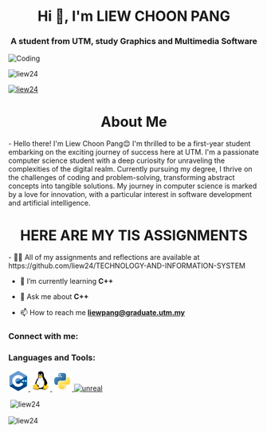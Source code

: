 <h1 align="center">Hi 👋, I'm LIEW CHOON PANG</h1>
<h3 align="center">A student from UTM, study Graphics and Multimedia Software</h3>

<img align="" alt="Coding" width="400" src="https://images.unsplash.com/photo-1461749280684-dccba630e2f6?q=80&w=1000&auto=format&fit=crop&ixlib=rb-4.0.3&ixid=M3wxMjA3fDB8MHxzZWFyY2h8Mnx8c291cmNlJTIwY29kZXxlbnwwfHwwfHx8MA%3D%3D"> </p>

<p align="left"> <img src="https://komarev.com/ghpvc/?username=liew24&label=Profile%20views&color=0e75b6&style=flat" alt="liew24" /> </p>

<p align="left"> <a href="https://github.com/ryo-ma/github-profile-trophy"><img src="https://github-profile-trophy.vercel.app/?username=liew24" alt="liew24" /></a> </p>

<h1 align="center">About Me </h1>
- Hello there! I'm Liew Choon Pang😊 I'm thrilled to be a first-year student embarking on the exciting journey of success here at UTM. I'm a passionate computer science student with a deep curiosity for unraveling the complexities of the digital realm. Currently pursuing my degree, I thrive on the challenges of coding and problem-solving, transforming abstract concepts into tangible solutions. My journey in computer science is marked by a love for innovation, with a particular interest in software development and artificial intelligence.

<h1 align="center">HERE ARE MY TIS ASSIGNMENTS </h1>
- 👨‍💻 All of my assignments and reflections are available at https://github.com/liew24/TECHNOLOGY-AND-INFORMATION-SYSTEM

- 🌱 I’m currently learning **C++**

- 💬 Ask me about **C++**

- 📫 How to reach me **liewpang@graduate.utm.my**

<h3 align="left">Connect with me:</h3>
<p align="left">
</p>

<h3 align="left">Languages and Tools:</h3>
<p align="left"> <a href="https://www.w3schools.com/cpp/" target="_blank" rel="noreferrer"> <img src="https://raw.githubusercontent.com/devicons/devicon/master/icons/cplusplus/cplusplus-original.svg" alt="cplusplus" width="40" height="40"/> </a> <a href="https://www.linux.org/" target="_blank" rel="noreferrer"> <img src="https://raw.githubusercontent.com/devicons/devicon/master/icons/linux/linux-original.svg" alt="linux" width="40" height="40"/> </a> <a href="https://www.python.org" target="_blank" rel="noreferrer"> <img src="https://raw.githubusercontent.com/devicons/devicon/master/icons/python/python-original.svg" alt="python" width="40" height="40"/> </a> <a href="https://unrealengine.com/" target="_blank" rel="noreferrer"> <img src="https://raw.githubusercontent.com/kenangundogan/fontisto/036b7eca71aab1bef8e6a0518f7329f13ed62f6b/icons/svg/brand/unreal-engine.svg" alt="unreal" width="40" height="40"/> </a> </p>

<p>&nbsp;<img align="center" src="https://github-readme-stats.vercel.app/api?username=liew24&show_icons=true&locale=en" alt="liew24" /></p>

<p><img align="center" src="https://github-readme-streak-stats.herokuapp.com/?user=liew24&" alt="liew24" /></p>
